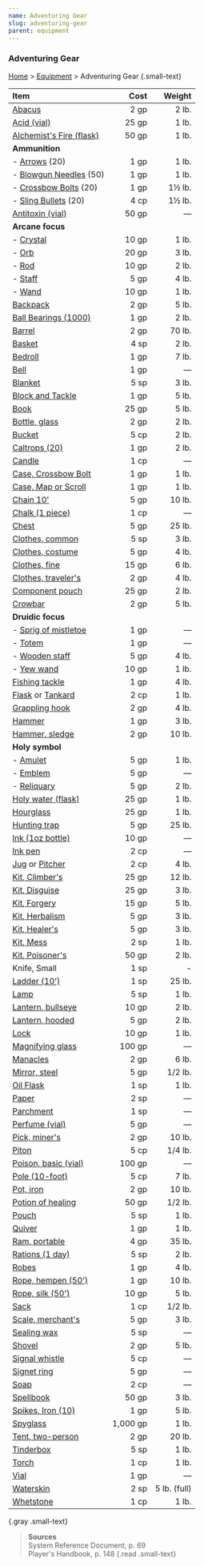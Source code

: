 ```yaml
---
name: Adventuring Gear
slug: adventuring-gear
parent: equipment
---
```

### Adventuring Gear
[Home](dm-operations-center) > [Equipment](equipment-menu) > Adventuring Gear {.small-text}

| Item                                                      |   Cost   |       Weight |
| :-------------------------------------------------------- | -------: | -----------: |
| [Abacus](/item/abacus)                                    |     2 gp |        2 lb. |
| [Acid (vial)](/item/acid-vial)                            |    25 gp |        1 lb. |
| [Alchemist's Fire (flask)](/item/alchemist-s-fire-flask)  |    50 gp |        1 lb. |
| **Ammunition**                                                                    |||
| - [Arrows](/item/arrows) (20)                             |     1 gp |        1 lb. |
| - [Blowgun Needles](/item/blowgun-needles) (50)           |     1 gp |        1 lb. |
| - [Crossbow Bolts](/item/crossbow-bolts) (20)             |     1 gp |       1½ lb. |
| - [Sling Bullets](/item/sling-bullets) (20)               |     4 cp |       1½ lb. |
| [Antitoxin (vial)](/item/antitoxin)                       |    50 gp |            — |
| **Arcane focus**                                                                  |||
| - [Crystal](/item/crystal)                                |    10 gp |        1 lb. |
| - [Orb](/item/orb)                                        |    20 gp |        3 lb. |
| - [Rod](/item/rod)                                        |    10 gp |        2 lb. |
| - [Staff](/item/staff)                                    |     5 gp |        4 lb. |
| - [Wand](/item/wand)                                      |    10 gp |        1 lb. |
| [Backpack](/item/backpack)                                |     2 gp |        5 lb. |
| [Ball Bearings (1000)](/item/ball-bearings)               |     1 gp |        2 lb. |
| [Barrel](/item/barrel)                                    |     2 gp |       70 lb. |
| [Basket](/item/basket)                                    |     4 sp |        2 lb. |
| [Bedroll](/item/bedroll)                                  |     1 gp |        7 lb. |
| [Bell](/item/bell)                                        |     1 gp |            — |
| [Blanket](/item/blanket)                                  |     5 sp |        3 lb. |
| [Block and Tackle](/item/block-and-tackle)                |     1 gp |        5 lb. |
| [Book](/item/book)                                        |    25 gp |        5 lb. |
| [Bottle, glass](/item/glass-bottle)                       |     2 gp |        2 lb. |
| [Bucket](/item/bucket)                                    |     5 cp |        2 lb. |
| [Caltrops (20)](/item/caltrops)                           |     1 gp |        2 lb. |
| [Candle](/item/candle)                                    |     1 cp |            — |
| [Case, Crossbow Bolt](/item/crossbow-bolt-case)           |     1 gp |        1 lb. |
| [Case, Map or Scroll](/item/map-or-scroll-case)           |     1 gp |        1 lb. |
| [Chain 10'](/item/chain-10-feet)                          |     5 gp |       10 lb. |
| [Chalk (1 piece)](/item/chalk-1-piece)                    |     1 cp |            — |
| [Chest](/item/chest)                                      |     5 gp |       25 lb. |
| [Clothes, common](/item/common-clothes)                   |     5 sp |        3 lb. |
| [Clothes, costume](/item/costume-clothes)                 |     5 gp |        4 lb. |
| [Clothes, fine](/item/fine-clothes)                       |    15 gp |        6 lb. |
| [Clothes, traveler's](/item/travelers-clothes)            |     2 gp |        4 lb. |
| [Component pouch](/item/component-pouch)                  |    25 gp |        2 lb. |
| [Crowbar](/item/crowbar)                                  |     2 gp |        5 lb. |
| **Druidic focus**                                                                 |||
| - [Sprig of mistletoe](/item/sprig-of-mistletoe)          |     1 gp |            — |
| - [Totem](/item/totem)                                    |     1 gp |            — |
| - [Wooden staff](/item/wooden-staff)                      |     5 gp |        4 lb. |
| - [Yew wand](/item/yew-wand)                              |    10 gp |        1 lb. |
| [Fishing tackle](/item/fishing-tackle)                    |     1 gp |        4 lb. |
| [Flask](/item/flask) or [Tankard](/item/tankard)          |     2 cp |        1 lb. |
| [Grappling hook](/item/grappling-hook)                    |     2 gp |        4 lb. |
| [Hammer](/item/hammer)                                    |     1 gp |        3 lb. |
| [Hammer, sledge](/item/sledge-hammer)                     |     2 gp |       10 lb. |
| **Holy symbol**                                                                   |||
| - [Amulet](/item/amulet)                                  |     5 gp |        1 lb. |
| - [Emblem](/item/emblem)                                  |     5 gp |            — |
| - [Reliquary](/item/reliquary)                            |     5 gp |        2 lb. |
| [Holy water (flask)](/item/holy-water-flask)              |    25 gp |        1 lb. |
| [Hourglass](/item/hourglass)                              |    25 gp |        1 lb. |
| [Hunting trap](/item/hunting-trap)                        |     5 gp |       25 lb. |
| [Ink (1oz bottle)](/item/ink-1-ounce-bottle)              |    10 gp |            — |
| [Ink pen](/item/ink-pen)                                  |     2 cp |            — |
| [Jug](/item/jug) or [Pitcher](/item/pitcher)              |     2 cp |        4 lb. |
| [Kit, Climber's](/item/climber-s-kit)                     |    25 gp |       12 lb. |
| [Kit, Disguise](/item/disguise-kit)                       |    25 gp |        3 lb. |
| [Kit, Forgery](/item/forgery-kit)                         |    15 gp |        5 lb. |
| [Kit, Herbalism](/item/herbalism-kit)                     |     5 gp |        3 lb. |
| [Kit, Healer's](/item/healer-s-kit)                       |     5 gp |        3 lb. |
| [Kit, Mess](/item/mess-kit)                               |     2 sp |        1 lb. |
| [Kit, Poisoner's](/item/poisoner-s-kit)                   |    50 gp |        2 lb. |
| Knife, Small                                              |     1 sp |            - |
| [Ladder (10')](/item/ladder-10-foot)                      |     1 sp |       25 lb. |
| [Lamp](/item/lamp)                                        |     5 sp |        1 lb. |
| [Lantern, bullseye](/item/bullseye-lantern)               |    10 gp |        2 lb. |
| [Lantern, hooded](/item/hooded-lantern)                   |     5 gp |        2 lb. |
| [Lock](/item/lock)                                        |    10 gp |        1 lb. |
| [Magnifying glass](/item/magnifying-glass)                |   100 gp |            — |
| [Manacles](/item/manacles)                                |     2 gp |        6 lb. |
| [Mirror, steel](/item/steel-mirror)                       |     5 gp |      1/2 lb. |
| [Oil Flask](/item/oil-flask)                              |     1 sp |        1 lb. |
| [Paper](/item/paper-one-sheet)                            |     2 sp |            — |
| [Parchment](/item/parchment-one-sheet)                    |     1 sp |            — |
| [Perfume (vial)](/item/perfume-vial)                      |     5 gp |            — |
| [Pick, miner's](/item/miner-s-pick)                       |     2 gp |       10 lb. |
| [Piton](/item/piton)                                      |     5 cp |      1/4 lb. |
| [Poison, basic (vial)](/item/poison-basic)                |   100 gp |            — |
| [Pole (10-foot)](/item/pole-10-foot)                      |     5 cp |        7 lb. |
| [Pot, iron](/item/iron-pot)                               |     2 gp |       10 lb. |
| [Potion of healing](/item/potion-of-healing)              |    50 gp |      1/2 lb. |
| [Pouch](/item/pouch)                                      |     5 sp |        1 lb. |
| [Quiver](/item/quiver)                                    |     1 gp |        1 lb. |
| [Ram, portable](/item/portable-ram)                       |     4 gp |       35 lb. |
| [Rations (1 day)](/item/rations-1-day)                    |     5 sp |        2 lb. |
| [Robes](/item/robes)                                      |     1 gp |        4 lb. |
| [Rope, hempen (50')](/item/hempen-rope-50-feet)           |     1 gp |       10 lb. |
| [Rope, silk (50')](/item/silk-rope-50-feet)               |    10 gp |        5 lb. |
| [Sack](/item/sack)                                        |     1 cp |      1/2 lb. |
| [Scale, merchant's](/item/merchant-s-scale)               |     5 gp |        3 lb. |
| [Sealing wax](/item/sealing-wax)                          |     5 sp |            — |
| [Shovel](/item/shovel)                                    |     2 gp |        5 lb. |
| [Signal whistle](/item/signal-whistle)                    |     5 cp |            — |
| [Signet ring](/item/signet-ring)                          |     5 gp |            — |
| [Soap](/item/soap)                                        |     2 cp |            — |
| [Spellbook](/item/spellbook)                              |    50 gp |        3 lb. |
| [Spikes, Iron (10)](/item/iron-spikes)                    |     1 gp |        5 lb. |
| [Spyglass](/item/spyglass)                                | 1,000 gp |        1 lb. |
| [Tent, two-person](/item/two-tent-person)                 |     2 gp |       20 lb. |
| [Tinderbox](/item/tinderbox)                              |     5 sp |        1 lb. |
| [Torch](/item/torch)                                      |     1 cp |        1 lb. |
| [Vial](/item/vial)                                        |     1 gp |            — |
| [Waterskin](/item/waterskin)                              |     2 sp | 5 lb. (full) |
| [Whetstone](/item/whetstone)                              |     1 cp |        1 lb. |
{.gray .small-text}

> **Sources** <br/>
> System Reference Document, p. 69<br/>
> Player's Handbook, p. 148
{.read .small-text}